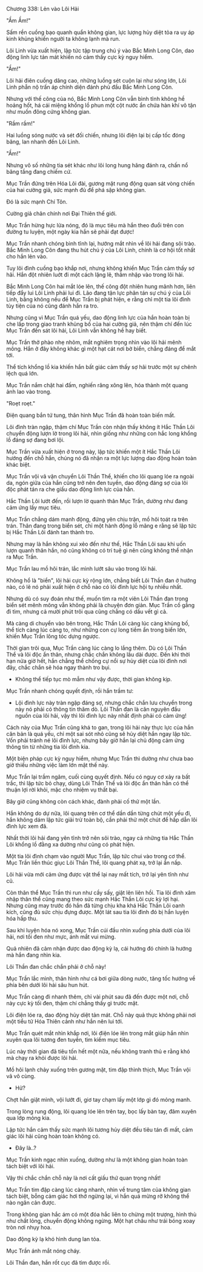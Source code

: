 




Chương 338: Lẻn vào Lôi Hải


"Ầm Ầm!"

Sấm rền cuồng bạo quanh quẩn không gian, lực lượng hủy diệt tỏa ra uy áp kinh khủng khiến người ta không lạnh mà run.

Lôi Linh vừa xuất hiện, lập tức tập trung chú ý vào Bắc Minh Long Côn, dao động linh lực tản mát khiến nó cảm thấy cực kỳ nguy hiểm.

"Ầm!"

Lôi hải điên cuồng dâng cao, những luồng sét cuộn lại như sóng lớn, Lôi Linh phẫn nộ trấn áp chính diện đánh phủ đầu Bắc Minh Long Côn.

Nhưng với thế công của nó, Bắc Minh Long Côn vẫn bình tĩnh không hề hoảng hốt, há cái miệng khổng lồ phun một cột nước ẩn chứa hàn khí vô tận như muốn đông cứng không gian.

"Rầm rầm!"

Hai luồng sóng nước và sét đối chiến, nhưng lôi điện lại bị cấp tốc đóng băng, lan nhanh đến Lôi Linh.

"Ầm!"

Nhưng vô số những tia sét khác như lôi long hung hăng đánh ra, chấn nổ băng tầng đang chiếm cứ.

Mục Trần đứng trên Hóa Lôi đài, gương mặt rung động quan sát vòng chiến của hai cường giả, sức mạnh đủ để phá sập không gian.

Đó là sức mạnh Chí Tôn.

Cường giả chân chính nơi Đại Thiên thế giới.

Mục Trần hừng hực lửa nóng, đó là mục tiêu mà hắn theo đuổi trên con đường tu luyện, một ngày kia hắn sẽ phải đạt được!

Mục Trần nhanh chóng bình tĩnh lại, hướng mắt nhìn về lôi hải đang sôi trào. Bắc Minh Long Côn đang thu hút chú ý của Lôi Linh, chính là cơ hội tốt nhất cho hắn lẻn vào.

Tuy lôi đình cuồng bạo khắp nơi, nhưng không khiến Mục Trần cảm thấy sợ hãi. Hắn đột nhiên luớt đi một cách lặng lẽ, thâm nhập vào trong lôi hải.

Bắc Minh Long Côn hai mắt lóe lên, thế công đột nhiên hung mãnh hơn, liên tiếp đẩy lui Lôi Linh phải lui đi. Lão đang tận lực phân tán sự chú ý của Lôi Linh, bằng không nếu để Mục Trần bị phát hiện, e rằng chỉ một tia lôi đình tùy tiện của nó cũng đánh hắn ra tro.

Nhưng cũng vì Mục Trần quá yếu, dao động linh lực của hắn hoàn toàn bị che lấp trong giao tranh khủng bố của hai cường giả, nên thậm chí đến lúc Mục Trần đến sát lôi hải, Lôi Linh vẫn không hề hay biết.

Mục Trần thở phào nhẹ nhõm, mắt nghiêm trọng nhìn vào lôi hải mênh mông. Hắn ở đây không khác gì một hạt cát nơi bờ biển, chẳng đáng để mắt tới.

Thể tích khổng lồ kia khiến hắn bất giác cảm thấy sợ hãi trước một sự chênh lệch quá lớn.

Mục Trần nắm chặt hai đấm, nghiến răng xông lên, hóa thành một quang ảnh lao vào trong.

"Roẹt roẹt."

Điện quang bắn tứ tung, thân hình Mục Trần đã hoàn toàn biến mất.

Lôi đình tràn ngập, thậm chí Mục Trần còn nhận thấy không ít Hắc Thần Lôi chuyển động lượn lờ trong lôi hải, nhìn giống như những con hắc long khổng lồ đáng sợ đang bơi lội.

Mục Trần vừa xuất hiện ở trong này, lập tức khiến một ít Hắc Thần Lôi hướng đến chỗ hắn, chúng nó đã nhận ra một lực lượng dao động hoàn toàn khác biệt.

Mục Trần vội vã vận chuyển Lôi Thần Thể, khiến cho lôi quang lóe ra ngoài da, ngón giữa của hắn cũng trở nên đen tuyền, dao động đáng sợ của lôi độc phát tán ra che giấu dao động linh lực của hắn.

Hắc Thần Lôi lướt đến, rồi lượn lờ quanh thân Mục Trần, dường như đang cảm ứng lấy mục tiêu.

Mục Trần chẳng dám manh động, đứng yên chịu trận, mồ hôi toát ra trên trán. Thân đang trong biển sét, chỉ một hành động lỗ mãng e rằng sẽ lập tức bị Hắc Thần Lôi đánh tan thành tro.

Nhưng may là hắn không xui xẻo đến như thế, Hắc Thần Lôi sau khi uốn lượn quanh thân hắn, nó cũng không có trí tuệ gì nên cũng không thể nhận ra Mục Trần.

Mục Trần lau mồ hôi trán, lắc mình lướt sâu vào trong lôi hải.

Không hổ là "biển", lôi hải cực kỳ rộng lớn, chẳng biết Lôi Thần đan ở hướng nào, có lẽ nó phải xuất hiện ở chỗ nào có lôi đình lực hội tụ nhiều nhất.

Nhưng dù có suy đoán như thế, muốn tìm ra một viên Lôi Thần đan trong biển sét mênh mông vẫn không phải là chuyện đơn giản. Mục Trần cố gắng đi tìm, nhưng cả mười phút trôi qua cũng chẳng có dấu vết gì cả.

Mà càng di chuyển vào bên trong, Hắc Thần Lôi càng lúc càng khủng bố, thể tích càng lúc càng to, như những con cự long tiềm ẩn trong biển lớn, khiến Mục Trần lông tóc dựng ngược.

Thời gian trôi qua, Mục Trần càng lúc càng lo lắng thêm. Dù có Lôi Thần Thể và lôi độc ẩn thân, nhưng chắc chắn không lâu dài được. Đến khi thời hạn nửa giờ hết, hắn chẳng thể chống cự nổi sự hủy diệt của lôi đình nơi đây, chắc chắn sẽ hóa ngay thành tro bụi.

- Không thể tiếp tục mò mẫm như vậy được, thời gian không kịp.

Mục Trần nhanh chóng quyết định, rồi hắn trầm tư:

- Lội đình lực này tràn ngập đáng sợ, nhưng chắc chắn lưu chuyển trong này nó phải có thông tin thăm dò. Lôi Thần đan là căn nguyên đầu nguồn của lôi hải, vậy thì lôi đình lực này nhất định phải có cảm ứng!

Cách này của Mục Trần cũng khá to gan, trong lôi hải này thực lực của hắn căn bản là quá yếu, chỉ một sai sót nhỏ cũng sẽ hủy diệt hắn ngay lập tức. Vốn phải tránh né lôi đình lực, nhưng bây giờ hắn lại chủ động cảm ứng thông tin từ những tia lôi đình kia.

Một biện pháp cực kỳ nguy hiểm, nhưng Mục Trần thì dường như chưa bao giờ thiếu những việc làm lớn mật thế này.

Mục Trần lại trầm ngâm, cuối cùng quyết định. Nếu có nguy cơ xảy ra bất trắc, thì lập tức bỏ chạy, dùng Lôi Thần Thể và lôi độc ẩn thân hẳn có thể thuận lợi rời khỏi, mặc cho nhiệm vụ thất bại.

Bây giờ cũng không còn cách khác, đành phải cố thử một lần.

Hắn không do dự nữa, lôi quang trên cơ thể dần dần từng chút một yếu đi, hắn không dám lập tức giải trừ toàn bộ, cần phải thử một chút để hấp dẫn lôi đình lực xem đã.

Nhất thời lôi hải đang yên tĩnh trở nên sôi trào, ngay cả những tia Hắc Thần Lôi khổng lồ đằng xa dường như cũng có phát hiện.

Một tia lôi đình chạm vào người Mục Trần, lập tức chui vào trong cơ thể. Mục Trần liền thúc giục Lôi Thần Thể, lôi quang phát xạ, trở lại ẩn nấp.

Lôi hải vừa mới cảm ứng được vật thể lại nay mất tích, trở lại yên tĩnh như cũ.

Còn thân thể Mục Trần thì run như cầy sấy, giật lên liên hồi. Tia lôi đình xâm nhập thân thể cũng mang theo sức mạnh Hắc Thần Lôi cực kỳ lợi hại. Nhưng cũng may trước đó hắn đã từng chịu kha khá Hắc Thần Lôi oanh kích, cũng đủ sức chịu đựng được. Một lát sau tia lôi đình đó bị hắn luyện hóa hấp thu.

Sau khi luyện hóa nó xong, Mục Trần cúi đầu nhìn xuống phía dưới của lôi hải, nơi tối đen như mực, ánh mắt vui mừng.

Quả nhiên đã cảm nhận được dao động kỳ lạ, cái hướng đó chính là hướng mà hắn đang nhìn kia.

Lôi Thần đan chắc chắn phải ở chỗ này!

Mục Trần lắc mình, thân hình như cá bơi giữa dòng nước, tăng tốc hướng về phía bên dưới lôi hải sâu hun hút.

Mục Trần càng đi nhanh thêm, chỉ vài phút sau đã đến được một nơi, chỗ này cực kỳ tối đen, thậm chí chẳng thấy gì trước mặt.

Lôi điện lóe ra, dao động hủy diệt tản mát. Chỗ này quả thực không phải nơi một tiểu tử Hóa Thiên cảnh như hắn nên lui tới.

Mục Trần quét mắt nhìn khắp nơi, lôi điện lóe lên trong mắt giúp hắn nhìn xuyên qua lôi tương đen tuyền, tìm kiếm mục tiêu.

Lúc này thời gian đã tiêu tốn hết một nữa, nếu không tranh thủ e rằng khó mà chạy ra khỏi được lôi hải.

Mồ hôi lạnh chảy xuống trên gương mặt, tim đập thình thịch, Mục Trần vội vã vô cùng.

- Hử?

Chợt hắn giật mình, vội lướt đi, giơ tay chạm lấy một lớp gì đó mỏng manh.

Trong lòng rung động, lôi quang lóe lên trên tay, bọc lấy bàn tay, đâm xuyên qua lớp mỏng kia.

Lập tức hắn cảm thấy sức mạnh lôi tương hủy diệt đều tiêu tán đi mất, cảm giác lôi hải cũng hoàn toàn không có.

- Đây là..?

Mục Trần kinh ngạc nhìn xuống, dường như là một không gian hoàn toàn tách biệt với lôi hải.

Vậy thì chắc chắn chỗ này là nơi cất giấu thứ quan trọng nhất!

Mục Trần tim đập càng lúc càng nhanh, nhìn về trung tâm của không gian tách biệt, bỗng cảm giác hơi thở ngừng lại, vì hắn quá mừng rỡ không thể nào ngăn cản được.

Trong không gian hắc ám có một đóa hắc liên to chừng một trượng, hình thù như chất lỏng, chuyển động không ngừng. Một hạt châu như trái bóng xoay tròn nơi nhụy hoa.

Dao động kỳ lạ khó hình dung lan tỏa.

Mục Trần ánh mắt nóng cháy.

Lôi Thần đan, hắn rốt cục đã tìm được rồi.




